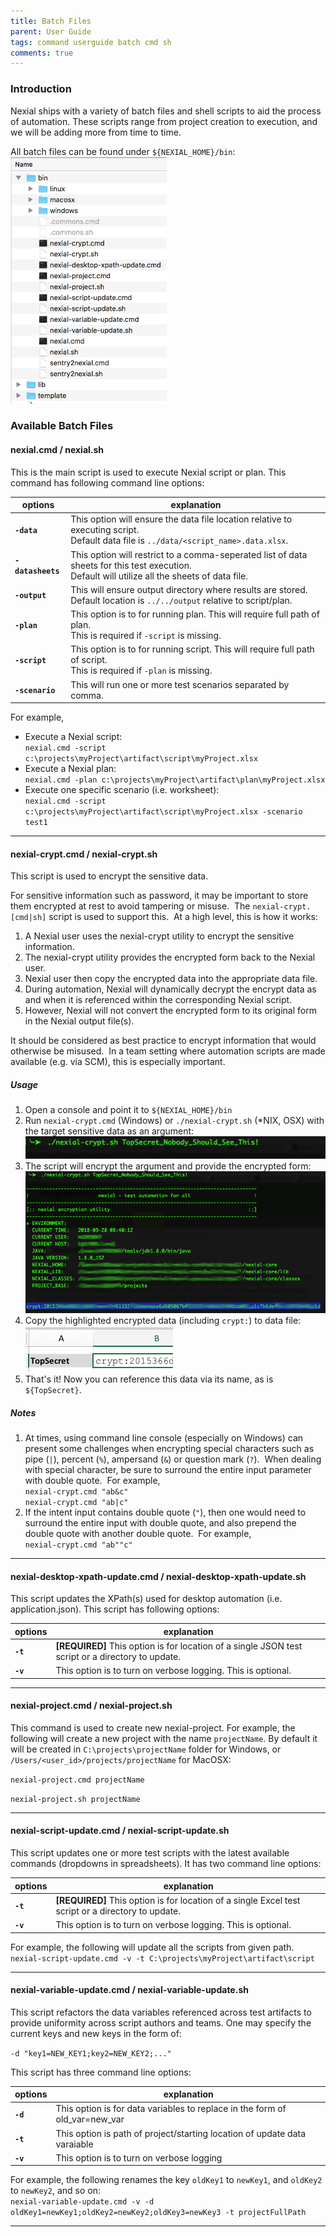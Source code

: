 ```yaml
---
title: Batch Files
parent: User Guide
tags: command userguide batch cmd sh
comments: true
---
```



### Introduction
Nexial ships with a variety of batch files and shell scripts to aid the process of automation.  These scripts range
from project creation to execution, and we will be adding more from time to time.

All batch files  can be found under `${NEXIAL_HOME}/bin`:<br/>
![](image/BatchFiles_01.png)


### Available Batch Files

#### nexial.cmd / nexial.sh
This is the main script is used to execute Nexial script or plan.  This command has following command line options:

| options           | explanation |
| ----------------- | ----------- |
| **`-data`**       | This option will ensure the data file location relative to executing script. <br/>Default data file is `../data/<script_name>.data.xlsx`.| 
| **`-datasheets`** | This option will restrict to a comma-seperated list of data sheets for this test execution. <br/>Default will utilize all the sheets of data file.|
| **`-output`**     | This will ensure output directory where results are stored. <br/>Default location is `../../output` relative to script/plan.|
| **`-plan`**       | This option is to for running plan. This will require full path of plan. <br/>This is required if `-script` is missing.|
| **`-script`**     | This option is to for running script. This will require full path of script. <br/>This is required if `-plan` is missing.|
| **`-scenario`**   | This will run one or more test scenarios separated by comma.|

For example,<br/>
- Execute a Nexial script:<br/>
  `nexial.cmd -script c:\projects\myProject\artifact\script\myProject.xlsx`
- Execute a Nexial plan:<br/>
  `nexial.cmd -plan c:\projects\myProject\artifact\plan\myProject.xlsx`
- Execute one specific scenario (i.e. worksheet):<br/>
  `nexial.cmd -script c:\projects\myProject\artifact\script\myProject.xlsx -scenario test1` 

---------------------------------------------

#### nexial-crypt.cmd / nexial-crypt.sh
This script is used to encrypt the sensitive data.

For sensitive information such as password, it may be important to store them encrypted at rest to avoid tampering or 
misuse.  The `nexial-crypt.[cmd|sh]` script is used to support this.  At a high level, this is how it works:

1. A Nexial user uses the nexial-crypt utility to encrypt the sensitive information.
2. The nexial-crypt utility provides the encrypted form back to the Nexial user.
3. Nexial user then copy the encrypted data into the appropriate data file.
4. During automation, Nexial will dynamically decrypt the encrypt data as and when it is referenced within the 
   corresponding Nexial script.
5. However, Nexial will not convert the encrypted form to its original form in the Nexial output file(s).

It should be considered as best practice to encrypt information that would otherwise be misused.  In a team setting 
where automation scripts are made available (e.g. via SCM), this is especially important.

##### Usage
1.  Open a console and point it to `${NEXIAL_HOME}/bin`
2.  Run `nexial-crypt.cmd` (Windows) or `./nexial-crypt.sh` (*NIX, OSX) with the target sensitive data as an argument:  
    ![](image/NexialCrypt_02.png)
3.  The script will encrypt the argument and provide the encrypted form:  
    ![](image/NexialCrypt_03.png)
4.  Copy the highlighted encrypted data (including `crypt:`) to data file:  
    ![](image/NexialCrypt_04.png)
5.  That's it! Now you can reference this data via its name, as is `${TopSecret}`.

##### Notes
1. At times, using command line console (especially on Windows) can present some challenges when encrypting special 
   characters such as pipe (`|`), percent (`%`), ampersand (`&`) or question mark (`?`).  When dealing with special 
   character, be sure to surround the entire input parameter with double quote.  For example,<br/>
   `nexial-crypt.cmd "ab&c"`<br/>
   `nexial-crypt.cmd "ab|c"`  
2. If the intent input contains double quote (`"`), then one would need to surround the entire input with double 
   quote, and also prepend the double quote with another double quote.  For example,<br/>
   `nexial-crypt.cmd "ab""c"`

---------------------------------------------

#### nexial-desktop-xpath-update.cmd / nexial-desktop-xpath-update.sh
This script updates the XPath(s) used for desktop automation (i.e. application.json).  This script has 
following options:

| options  | explanation |
| -------- | ----------- |
| **`-t`** | **[REQUIRED]** This option is for location of a single JSON test script or a directory to update.|
| **`-v`** | This option is to turn on verbose logging. This is optional.|

---------------------------------------------

#### nexial-project.cmd / nexial-project.sh
This command is used to create new nexial-project. For example, the following will create a new project with the name 
`projectName`.  By default it will be created in `C:\projects\projectName` folder for Windows, or 
`/Users/<user_id>/projects/projectName` for MacOSX:

`nexial-project.cmd projectName`

`nexial-project.sh projectName` 

---------------------------------------------

#### nexial-script-update.cmd / nexial-script-update.sh
This script updates one or more test scripts with the latest available commands (dropdowns in spreadsheets). It has 
two command line options:<br/>

| options  | explanation |
| -------- | ----------- |
| **`-t`** | **[REQUIRED]** This option is for location of a single Excel test script or a directory to update.|
| **`-v`** | This option is to turn on verbose logging. This is optional.|

For example, the following will update all the scripts from given path.<br/>
`nexial-script-update.cmd -v -t C:\projects\myProject\artifact\script` 

---------------------------------------------

#### nexial-variable-update.cmd / nexial-variable-update.sh
This script refactors the data variables referenced across test artifacts to provide uniformity across script authors 
and teams.  One may specify the current keys and new keys in the form of:

`-d "key1=NEW_KEY1;key2=NEW_KEY2;..."`
 
This script has three command line options:<br/> 

| options  | explanation |
| -------- | ----------- |
| **`-d`** | This option is for data variables to replace in the form of old_var=new_var |
| **`-t`** | This option is path of project/starting location of update data varaiable |
| **`-v`** | This option is to turn on verbose logging |

For example, the following renames the key `oldKey1` to `newKey1`, and `oldKey2` to `newKey2`, and so on:<br/>
`nexial-variable-update.cmd -v -d oldKey1=newKey1;oldKey2=newKey2;oldKey3=newKey3 -t projectFullPath` 

---------------------------------------------
